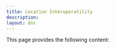 ```yaml
---
title: Location Interoperatility
description:
layout: doc
---
```

This page provides the following content: